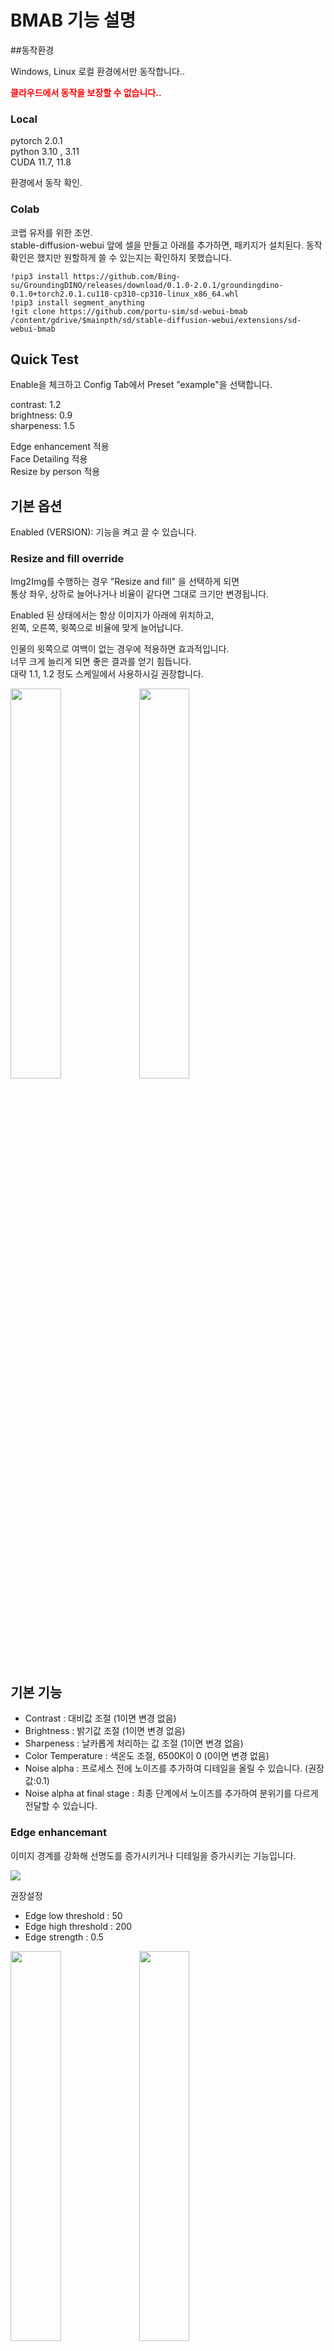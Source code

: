 
# BMAB 기능 설명

##동작환경

Windows, Linux 로컬 환경에서만 동작합니다..

**<span style="color: red">클라우드에서 동작을 보장할 수 없습니다..</span>**

### Local

pytorch 2.0.1   
python 3.10 , 3.11   
CUDA 11.7, 11.8   

환경에서 동작 확인.

### Colab

코랩 유저를 위한 조언.   
stable-diffusion-webui 앞에 셀을 만들고 아래를 추가하면,
패키지가 설치된다. 동작 확인은 했지만 원할하게 쓸 수 있는지는 확인하지 못했습니다.

```
!pip3 install https://github.com/Bing-su/GroundingDINO/releases/download/0.1.0-2.0.1/groundingdino-0.1.0+torch2.0.1.cu118-cp310-cp310-linux_x86_64.whl
!pip3 install segment_anything
!git clone https://github.com/portu-sim/sd-webui-bmab /content/gdrive/$mainpth/sd/stable-diffusion-webui/extensions/sd-webui-bmab
```


## Quick Test

Enable을 체크하고 Config Tab에서 Preset "example"을 선택합니다.

contrast: 1.2   
brightness: 0.9   
sharpeness: 1.5

Edge enhancement 적용   
Face Detailing 적용   
Resize by person 적용   



## 기본 옵션

Enabled (VERSION): 기능을 켜고 끌 수 있습니다.

### Resize and fill override

Img2Img를 수행하는 경우 "Resize and fill" 을 선택하게 되면   
통상 좌우, 상하로 늘어나거나 비율이 같다면 그대로 크기만 변경됩니다.

Enabled 된 상태에서는 항상 이미지가 아래에 위치하고,   
왼쪽, 오른쪽, 윗쪽으로 비율에 맞게 늘어납니다.

인물의 윗쪽으로 여백이 없는 경우에 적용하면 효과적입니다.   
너무 크게 늘리게 되면 좋은 결과를 얻기 힘듭니다.   
대략 1.1, 1.2 정도 스케일에서 사용하시길 권장합니다.   

<p>
<img src="https://i.ibb.co/j3WzZrc/00408-3188840002.png" width="40%">
<img src="https://i.ibb.co/ZWMWVFB/00409-3188840002.png" width="40%">
</p>


## 기본 기능

* Contrast : 대비값 조절 (1이면 변경 없음)
* Brightness : 밝기값 조절 (1이면 변경 없음)
* Sharpeness : 날카롭게 처리하는 값 조절 (1이면 변경 없음)
* Color Temperature : 색온도 조절, 6500K이 0 (0이면 변경 없음)
* Noise alpha : 프로세스 전에 노이즈를 추가하여 디테일을 올릴 수 있습니다. (권장값:0.1)
* Noise alpha at final stage : 최종 단계에서 노이즈를 추가하여 분위기를 다르게 전달할 수 있습니다.

### Edge enhancemant

이미지 경계를 강화해 선명도를 증가시키거나 디테일을 증가시키는 기능입니다.

<img src="https://i.ibb.co/4sjB1Lr/edge.png">

권장설정

* Edge low threshold : 50
* Edge high threshold : 200
* Edge strength : 0.5

<p>
<img src="https://i.ibb.co/Wsw2Wrh/00598-1745587019.png" width="40%">
<img src="https://i.ibb.co/z4nCW9Z/00600-1745587019.png" width="40%">
</p>

Enabled : CHECK!!   

Contrast : 1.2   
Brightness : 0.9   
Sharpeness : 1.5   

Enable edge enhancement : CHECK!!   
Edge low threshold : 50   
Edge high threshold : 200   
Edge strength : 0.5   

## Imaging

### Blend Image in Img2Img

이미지 업로드 상자에 입력한 이미지와 Img2Img에 입력된 이미지를 Blending합니다.
Blend Alpha 값으로 두 개의 이미지를 합성합니다.
"Process before Img2Img" 옵션이 적용됩니다.

### Dino detect

Img2Img Inpainting 하는 경우에 마스크를 입력하지 않아도 Dino detect prompt에 있는 내용을 이용하여 자동으로 마스크를 생성합니다.
이미지를 업로드 하게되면 업로드된 이미지를 배경으로 하여 prompt로 입력된 부분을 업로드 이미지에 합성합니다.

#### Img2Img 에서 사용하는 경우

<p>
<img src="https://i.ibb.co/W5xs487/00027-3690585574.png" width="40%">
<img src="https://i.ibb.co/rk7xDSR/00467-2764185410.png" width="40%">
</p>
<p>
<img src="https://i.ibb.co/Byw3rY6/tmp3478vdur.png" width="40%">
<img src="https://i.ibb.co/7W6QhTG/00024-155186649.png" width="40%">
</p>



첫번째 image는 Img2Img 이미지로 지정
두번째 image는 BMAB의 Imaging에 Image 입력창에 지정

프로세스 과정에서 세번째 image를 합성하고 프롬프트에 따라서 결과가 얻어진다.   

Enabled : CHECK!!   

Contrast : 1.2   
Brightness : 0.9   
Sharpeness : 1.5

Enable dino detect : CHECK!!   
DINO detect Prompt : 1girl


#### Img2Img Inpaint 에서 사용하는 경우

DINO detect Prompt에 있는 내용대로 자동으로 마스크를 만들어준다.

<p>
<img src="https://i.ibb.co/W5xs487/00027-3690585574.png" width="30%">
<img src="https://i.ibb.co/80qQvDv/tmpnm78iuqo.png" width="30%">
<img src="https://i.ibb.co/mRT77BM/00028-2672855487.png" width="30%">
</p>


이번 예제에서는 배경을 변경했으니, inpaint 설정에서 "Inpaint Not Masked"를 선택해야 한다.   
반대로 "Inpaint Masked"를 하면 인물이 변경된다.


## Person

이 기능을 사용하게 되면 프로세스가 완료된 이후에, 인물을 감지하여 다시 그립니다.  
아래의 경우에 사용하면 효과적입니다.

* 인물이 배경에 비해 매우 작은 경우, 의복, 얼굴 등 인물 전체의 디테일이 올라갑니다.
* 4K와 같이 큰 이미지를 출력하는 경우, 업 스케일 이후에 인물이 작은 경우 이 기능을 사용하면 인물이 뚜렷해 집니다.
* Face Detailing과 같이 사용하면 좋은 효과를 볼 수 있습니다.


<img src="https://i.ibb.co/RSrvqM1/person.png">


#### Enable person detailing for landscape (EXPERIMENTAL)

풍경에서 인물을 자세하게 다시 그리는 기능을 활성화 합니다.

#### Block over-scaled image

이 기능이 켜지게 되면 인물을 찾아내서 크게 키워서 다시 그리는데 이때 확대된 이미지의 면적이 본래 이미지를 초과하게 되면 프로세스를 멈춥니다.   
sd-webui가 멈추거나 GPU를 보호하기 위한 목적입니다.

#### Auto scale if "Block over-scaled image" enabled

이 기능을 설정하면 위에서 언급한 "Block over-scaled image"로 차단될 경우 본래 이미지의 면적에 맞춰서 스케일을 조정하여 작업합니다.

#### Upscale Ratio

인물이 발견되면 주어진 비율로 키워서 자세하게 그립니다.

#### Denoising Strength

인물의 크기가 클 경우 0.4로 부족할 수 있습니다. 이런 경우 수치를 올려주세요.

#### Dilation mask

찾아낸 인물의 마스크를 확장합니다.

#### CFG Scale

인물을 다시 그릴때 사용하는 CFG scale 값입니다.

#### Large person area limit

인물이 이미지 속에서 차지하는 면적이 이 값을 초과하면 작업하지 않습니다.   
인물이 충분히 큰 경우 다시 그릴 필요가 없기 때문입니다.

#### Limit

이미지 속에 인물이 너무 많은 경우 면적단위로 큰 것부터 카운트하여 설정값을 초과하여 다시 그리지 않습니다.


<img src="https://i.ibb.co/n8PmL3P/00057-2574875327.png">
<img src="https://i.ibb.co/r2fdSmJ/00399-1097195856.png">


## Face

### Face Detailing

이 기능을 사용하게 되면 프로세스가 완료된 이후 After Detailer(AD)나 Detection Detailer(DD)와 같이    
얼굴을 보정합니다.   
이 기능을 동작시킨 후에 AD, DD가 동작하도록 설정한다면, 결과가 좋지 않을 수 있습니다.   

<img src="https://i.ibb.co/frx85BR/face.png">

최대 5개의 캐릭터에 대해 prompt를 별도로 지정할 수 있습니다.

#### Enable face detailing

face detailing 기능을 켜고 끌 수 있습니다.

#### Enable face detailing before hires.fix (EXPERIMENTAL)

face detailing 기능을 txt2img 과정의 hires.fix 직전에 한 번 더 수행합니다.   
얼굴을 보정한 이후에 upscale을 하기 때문에 더 좋은 품질의 이미지를 얻을 수 있습니다.   
하지만 부하가 더 들어가고, 이미지 변화가 심합니다.

#### Face detailing sort by

이미지 안에 여러 인물이 있는 경우 어떤 순서로 Detailing 할 것인지 결정합니다.

<img src="https://i.ibb.co/DR8g34t/00037-3214376443.png">
<img src="https://i.ibb.co/4JXdkpT/00036-3214376443.png">

왼쪽, 오른쪽 혹은 크기로 가능하며 없다면 기본적으로 Score 값이 높은 순서로 합니다.

#### Limit

이미지 않에 여러 인물이 있는 경우 위에서 정한 순서로 얼마나 수행할지 결정합니다.   
Limit이 1이라면 최대 1개만 수행한다는 뜻입니다.

#### Override Parameters

* Denoising Strength
* CFG Scale
* Width
* Height
* Steps
* Mask Blur

위 값에 대해 기본값이 아닌 UI에서 지정한 값을 사용합니다.

#### Inpaint Area

전체를 다시 그릴지 얼굴만 다시 그릴지를 결정합니다. 전체를 다시 그리는 것은 별로 추천하지 않습니다.

#### Only masked padding, pixels

기본값을 사용해 주세요.

#### Face lighting (EXPERIMENTAL)

얼굴에 대한 보정 설정을 enable 하는 경우에 얼굴에 대한 밝기를 조정합니다.   
너무 큰 수치를 주면 정확한 디테일링이 되지 않을 수 있습니다.   
모자를 착용하고 있는 경우 얼굴이 정확하게 인식이 안 될 수 있습니다.


**좋은 결과를 얻기 위한 조언**

* Prompt에 얼굴 관련된 lora, textual inversion등 관련 내용을 뺍니다. sunglass 등은 무관합니다.
* 설정 파일에 얼굴마다 서로 다른 lora, textual inversion 등을 넣습니다.
* prompt에 lora, TI가 많을 경우 그림 생성 자유도가 떨어지는 것 같습니다.
* 그림속 모든 캐릭터가 공유되는 lora는 넣어주셔도 무방합니다.



## Hand

### Hand Detailing (EXPERIMENTAL)

손 표현이 잘못된 부분을 수정하는 기능입니다.   
만들어진 그림에서 손 부분을 자동으로 찾아내어 해당 부분을 다시 그리는 기능입니다.   
다만 손의 경우 다시 그려도 잘 그려질지 확실하지 않으며, 손을 자세하게 그리는 정도입니다.

<img src="https://i.ibb.co/fxQh9ZN/hand.png">

#### Enable hand detailing

손 보정 기능을 사용하도록 활성화 합니다.

#### Block over-scaled image

이 기능은 손을 찾아내어 확대해서 다시그리는 방법을 사용합니다.   
다시 그려야 하는 부분의 면적이 원래이미지를 초과하게 되면 작업을 수행하지 않습니다.   
이런 경우에는 Upscale Ratio를 줄이거나, 이 기능을 꺼야하는데, 이 기능을 끄면 매우 큰 그림을 다시 그릴 수도 있어서 GPU에 부하가 걸릴 수 있습니다..

#### Method
* subframe : 손을 포함하여 얼굴/머리 부분까지 찾아내어 상반신을 다시 그린다.
* each hand : 손을 찾아내여 3배 크기의 주변부 까지 다시 그려 손만 적용한다.
* each hand inpaint : 손을 찾아내어 3재 크기의 주변부를 기반으로 손만 다시 그린다.   
  매우 극단적으로 변형될 수 있어서 잘 그려지기 어렵다 모양이 갖춰진다면, subframe으로 다시 그리는 것을 추천한다.
* at once : 찾아낸 손을 모두 한번에 다시 그린다.
  

#### Prompt

Subframe에서는 입력하지 않을 것을 권장합니다.   
each hand, each hand inpaint시에 손 관련 프롬프트를 입력합니다.

#### Negative Prompt

Subframe에서는 입력하지 않을 것을 권장합니다.   
each hand, each hand inpaint시에 손 관련 네거티브 프롬프트를 입력합니다.

#### Denoising Strength

다시 그리는 경우 Denoising Strength 값 입니다.
* subframe : 0.4 권장
* 기타 0.55 이상 권장

#### CFG Scale

다시 그리는 경우 CFG Scale 값 입니다.

#### Upscale Ratio
상반신 / 손 주변을 찾아내어 얼마나 크게 확대하여 다시 그릴 것인지 지정한다.   
무조건 크게 그린다고 성공확률이 올라가는 것은 아니다.  
* subframe : 2.0
* 기타 : 2.0~4.0

#### Box Threshold

손을 찾아내지 못하는 경우 이 값을 낮추면, 찾아낼 수 있는 확률이 올라갑니다.   
하지만 잘 못 찾아낼 가능성도 올라갑니다.

#### Box Dilation

찾아낸 박스(손을 포함하여)의 외곽 부분을 얼마나 크게 할 것이 결정합니다. (only for subframe)

#### Inpaint Area

찾아낸 박스 전체를 다시 그릴 것인지, 손만 다시 그릴 것인지를 결정한다.   
손만 다시그리는 경우 손 모양이 원하지 않게 바뀔 수 있으나 크게 변경된다.   

#### Only masked padding

찾아낸 손의 내부 공간을 얼마 정도로 채울지를 결정합니다. 딱히 변경할 일 없습니다.

#### Additional Parameter

현재는 제공하지 않지만 향후 고급 사용자를 위한 옵션을 제공할 예정입니다.


## Resize

### Resize by person

그림 속 인물중 가장 신장이 큰 사람의 길이와 그림 높이의 비율이 설정값을 넘어가면 비율을 설정값로 맞추는 기능입니다.   
설정값이 0.90이고 인물의 전체 길이: 그림 높이의 비율이 0.95라고 한다면   
배경을 늘려서 인물의 비율이 0.90이 되도록 합니다.   
배경은 왼쪽, 오른쪽, 위쪽으로 늘어납니다.

**<span style="color: red">denoising strength는 0.6 이상 주셔야 주변부 이미지 왜곡이 발생하지 않습니다.</span>**


<p>
<img src="https://i.ibb.co/j3WzZrc/00408-3188840002.png" width="40%">
<img src="https://i.ibb.co/ZWMWVFB/00409-3188840002.png" width="40%">
</p>

Enabled : CHECK!!   

Contrast : 1.2   
Brightness : 0.9   
Sharpeness : 1.5   

Enable resize by person : CHECK!!   
Resize by person : 0.85

### Enable upscale at final stage

이미지 생성이 완료되고 난 이후에 Upscale을 수행합니다.   
960x540으로 생성하고 hires.fix를 x2로 하면 1920x1080 이미지가 나오는데   
여기서 Upscale을 x2를 하면 4K 이미지가 나오게 됩니다.

#### Detailing after upscale

이 옵션을 설정하면 위에서 언급한 Person, Face, Hand 에 대한 detailing을 upscale 이후에 수행합니다.   

#### Upscale Ratio

이미지를 얼마나 upscale할지 결정합니다.


## Control Net (EXPERIMENTAL, NOW TESTING)

BMAB에서 control net을 제어하여 이미지를 생성합니다.
현재는 resize by person 기능만 제공하며 openpose로 구현되어 있습니다.

<img src="https://i.ibb.co/t8H4dN8/e5f483112a7e5d3169401b495245d14a49fde99a57c7099f8a5bf34769dc12ac.webp">

이미지 생성 준비 단계에서 설정과 동일한 이미지를 뽑아 control net의 입력으로 자동으로 넣어줍니다.
이때 인물의 크기를 비교하여 설정값에 맞춰 크기를 줄여서 입력을 넣어줍니다.

<img src="https://i.ibb.co/zQtWbSf/00084-2574875327.png" width="40%">
<img src="https://i.ibb.co/n8PmL3P/00057-2574875327.png" width="40%">


